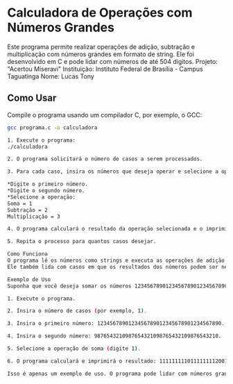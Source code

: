 # Calculadora de Operações com Números Grandes

Este programa permite realizar operações de adição, subtração e multiplicação com números grandes em formato de string. Ele foi desenvolvido em C e pode lidar com números de até 504 dígitos.
Projeto: "Acertou Miseravi"
Instituição: Instituto Federal de Brasília - Campus Taguatinga
Nome: Lucas Tony

## Como Usar

Compile o programa usando um compilador C, por exemplo, o GCC:

```bash
gcc programa.c -o calculadora

1. Execute o programa:
./calculadora

2. O programa solicitará o número de casos a serem processados.

3. Para cada caso, insira os números que deseja operar e selecione a operação desejada:

*Digite o primeiro número.
*Digite o segundo número.
*Selecione a operação:
Soma = 1
Subtração = 2
Multiplicação = 3

4. O programa calculará o resultado da operação selecionada e o imprimirá na tela.

5. Repita o processo para quantos casos desejar.

Como Funciona
O programa lê os números como strings e executa as operações de adição, subtração e multiplicação com base nos dígitos dessas strings. 
Ele também lida com casos em que os resultados dos números podem ser negativos.

Exemplo de Uso
Suponha que você deseja somar os números 1234567890123456789012345678901234567890 e 9876543210987654321098765432109876543210:

1. Execute o programa.

2. Insira o número de casos (por exemplo, 1).

3. Insira o primeiro número: 1234567890123456789012345678901234567890.

4. Insira o segundo número: 9876543210987654321098765432109876543210.

5. Selecione a operação de soma (digite 1).

6. O programa calculará e imprimirá o resultado: 1111111110111111112001111111110101111111100.

Isso é apenas um exemplo de uso. O programa pode lidar com números grandes em várias operações.
